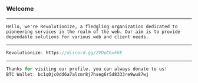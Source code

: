 ## <h3>Welcome</h3>

---

```
Hello, we're Revolutionize, a fledgling organization dedicated to pioneering services in the realm of the web. Our aim is to provide dependable solutions for various web and client needs.
```

---

```go
Revolutionize: https://discord.gg/2VDpC6xFkE
```

---

```go
Thanks for visiting our profile, you can always donate to us!
BTC Wallet: bc1q0jc0dd6a7alzmr8j7hseg6r5d8333re9wu87wj
```

